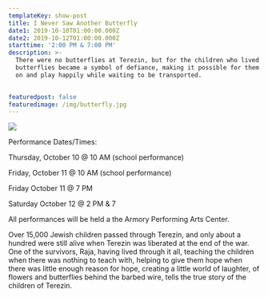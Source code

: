 ```yaml
---
templateKey: show-post
title: I Never Saw Another Butterfly
date1: 2019-10-10T01:00:00.000Z
date2: 2019-10-12T01:00:00.000Z
starttime: '2:00 PM & 7:00 PM'
description: >-
  There were no butterflies at Terezin, but for the children who lived there,
  butterflies became a symbol of defiance, making it possible for them to live
  on and play happily while waiting to be transported.

   
featuredpost: false
featuredimage: /img/butterfly.jpg
---
```

![](/img/butterfly.jpg)

Performance Dates/Times:

Thursday, October 10 @ 10 AM (school performance) 

Friday, October 11 @ 10 AM (school performance) 

Friday October 11 @ 7 PM 

Saturday October 12 @ 2 PM  & 7

All performances will be held a the Armory Performing Arts Center.

Over 15,000 Jewish children passed through Terezin, and only about a hundred were still alive when Terezin was liberated at the end of the war. One of the survivors, Raja, having lived through it all, teaching the children when there was nothing to teach with, helping to give them hope when there was little enough reason for hope, creating a little world of laughter, of flowers and butterflies behind the barbed wire, tells the true story of the children of Terezin.
